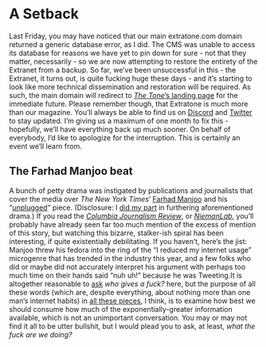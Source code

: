 # A Setback
Last Friday, you may have noticed that our main extratone.com domain returned a generic database error, as I did. The CMS was unable to access its database for reasons we have yet to pin down for sure - not that they matter, necessarily - so we are now attempting to restore the entirety of the Extranet from a backup. So far, we’ve been unsuccessful in this - the Extranet, it turns out, is quite fucking huge these days - and it’s starting to look like more technical dissemination and restoration will be required. As such, the main domain will redirect to [*The Tone*](http://bit.ly/thetoneland)[’s landing page](http://bit.ly/thetoneland) for the immediate future. Please remember though, that Extratone is much more than our magazine. You’ll always be able to find us on [Discord](http://bit.ly/extratone) and [Twitter](http://twitter.com/extratone) to stay updated. I’m giving us a maximum of one month to fix this - hopefully, we’ll have everything back up much sooner. On behalf of everybody, I’d like to apologize for the interruption. This is certainly an event we’ll learn from.

## The Farhad Manjoo beat

A bunch of petty drama was instigated by publications and journalists that cover the media over *The New York Times*’ [Farhad Manjoo](https://twitter.com/fmanjoo) and his “[unplugged](https://www.nytimes.com/2018/03/07/technology/two-months-news-newspapers.html)” piece. (Disclosure: I [did my part](https://twitter.com/FickleCrux/status/972298675065184257) in furthering aforementioned drama.) If you read the [*Columbia Journalism Review*](https://www.cjr.org/analysis/farhad-manjoo-nyt-unplug.php), or [*NiemanLab*](http://www.niemanlab.org/2018/03/the-❤️-of-the-matter-here-are-too-many-words-about-farhad-manjoos-twitter-habits-and-some-cool-charts/), you’ll probably have already seen far too much mention of the excess of mention of this story, but watching this bizarre, stalker-ish spiral has been interesting, if quite existentially debilitating. If you haven’t, here’s the jist: Manjoo threw his fedora into the ring of the “I reduced my internet usage” microgenre that has trended in the industry this year, and a few folks who did or maybe did not accurately interpret his argument with perhaps too much time on their hands said “nuh uh!” because he was Tweeting.It is altogether reasonable to [ask](https://twitter.com/jason_koebler/status/972296919832842240) *who gives a fuck?* here, but the purpose of all these words (which are, despite everything, about nothing more than one man’s internet habits) in [all these pieces](https://www.vice.com/en_us/article/8xdkxx/im-going-into-the-woods-and-abandoning-the-internet), I think, is to examine how best we should consume how much of the exponentially-greater information available, which is not an unimportant conversation. You may or may not find it all to be utter bullshit, but I would plead you to ask, at least, *what the fuck are we doing?*

